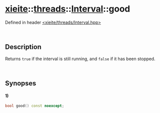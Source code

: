# [xieite](../../../xieite.md)\:\:[threads](../../../threads.md)\:\:[Interval](../../Interval.md)\:\:good
Defined in header [<xieite/threads/Interval.hpp>](../../../../include/xieite/threads/Interval.hpp)

&nbsp;

## Description
Returns `true` if the interval is still running, and `false` if it has been stopped.

&nbsp;

## Synopses
#### 1)
```cpp
bool good() const noexcept;
```
